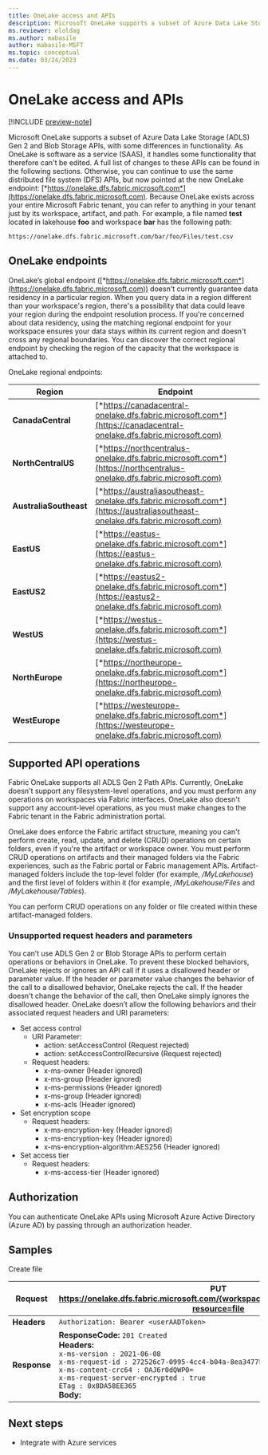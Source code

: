 ```yaml
---
title: OneLake access and APIs
description: Microsoft OneLake supports a subset of Azure Data Lake Storage (ADLS) Gen 2 and Blob Storage APIs. Learn about the differences.
ms.reviewer: eloldag
ms.author: mabasile
author: mabasile-MSFT
ms.topic: conceptual
ms.date: 03/24/2023
---
```


# OneLake access and APIs

[!INCLUDE [preview-note](../includes/preview-note.md)]

Microsoft OneLake supports a subset of Azure Data Lake Storage (ADLS) Gen 2 and Blob Storage APIs, with some differences in functionality. As OneLake is software as a service (SAAS), it handles some functionality that therefore can't be edited. A full list of changes to these APIs can be found in the following sections. Otherwise, you can continue to use the same distributed file system (DFS) APIs, but now pointed at the new OneLake endpoint: [*https://onelake.dfs.fabric.microsoft.com*](https://onelake.dfs.fabric.microsoft.com). Because OneLake exists across your entire Microsoft Fabric tenant, you can refer to anything in your tenant just by its workspace, artifact, and path. For example, a file named **test** located in lakehouse **foo** and workspace **bar** has the following path:

```http
https://onelake.dfs.fabric.microsoft.com/bar/foo/Files/test.csv
```

## OneLake endpoints

OneLake’s global endpoint ([*https://onelake.dfs.fabric.microsoft.com*](https://onelake.dfs.fabric.microsoft.com)) doesn't currently guarantee data residency in a particular region. When you query data in a region different than your workspace's region, there's a possibility that data could leave your region during the endpoint resolution process. If you're concerned about data residency, using the matching regional endpoint for your workspace ensures your data stays within its current region and doesn't cross any regional boundaries. You can discover the correct regional endpoint by checking the region of the capacity that the workspace is attached to.

OneLake regional endpoints:

| **Region** | **Endpoint** |
|---|---|
| **CanadaCentral** | [*https://canadacentral-onelake.dfs.fabric.microsoft.com*](https://canadacentral-onelake.dfs.fabric.microsoft.com) |
| **NorthCentralUS** | [*https://northcentralus-onelake.dfs.fabric.microsoft.com*](https://northcentralus-onelake.dfs.fabric.microsoft.com) |
| **AustraliaSoutheast** | [*https://australiasoutheast-onelake.dfs.fabric.microsoft.com*](https://australiasoutheast-onelake.dfs.fabric.microsoft.com) |
| **EastUS** | [*https://eastus-onelake.dfs.fabric.microsoft.com*](https://eastus-onelake.dfs.fabric.microsoft.com) |
| **EastUS2** | [*https://eastus2-onelake.dfs.fabric.microsoft.com*](https://eastus2-onelake.dfs.fabric.microsoft.com) |
| **WestUS** | [*https://westus-onelake.dfs.fabric.microsoft.com*](https://westus-onelake.dfs.fabric.microsoft.com) |
| **NorthEurope** | [*https://northeurope-onelake.dfs.fabric.microsoft.com*](https://northeurope-onelake.dfs.fabric.microsoft.com) |
| **WestEurope** | [*https://westeurope-onelake.dfs.fabric.microsoft.com*](https://westeurope-onelake.dfs.fabric.microsoft.com) |

## Supported API operations

Fabric OneLake supports all ADLS Gen 2 Path APIs. Currently, OneLake doesn't support any filesystem-level operations, and you must perform any operations on workspaces via Fabric interfaces. OneLake also doesn't support any account-level operations, as you must make changes to the Fabric tenant in the Fabric administration portal.

OneLake does enforce the Fabric artifact structure, meaning you can't perform create, read, update, and delete (CRUD) operations on certain folders, even if you're the artifact or workspace owner. You must perform CRUD operations on artifacts and their managed folders via the Fabric experiences, such as the Fabric portal or Fabric management APIs. Artifact-managed folders include the top-level folder (for example, */MyLakehouse*) and the first level of folders within it (for example, */MyLakehouse/Files* and */MyLakehouse/Tables*).

You can perform CRUD operations on any folder or file created within these artifact-managed folders.

### Unsupported request headers and parameters

You can’t use ADLS Gen 2 or Blob Storage APIs to perform certain operations or behaviors in OneLake. To prevent these blocked behaviors, OneLake rejects or ignores an API call if it uses a disallowed header or parameter value. If the header or parameter value changes the behavior of the call to a disallowed behavior, OneLake rejects the call. If the header doesn't change the behavior of the call, then OneLake simply ignores the disallowed header. OneLake doesn’t allow the following behaviors and their associated request headers and URI parameters:

- Set access control
  - URI Parameter:
    - action: setAccessControl (Request rejected)
    - action: setAccessControlRecursive (Request rejected)
  - Request headers:
    - x-ms-owner (Header ignored)
    - x-ms-group (Header ignored)
    - x-ms-permissions (Header ignored)
    - x-ms-group (Header ignored)
    - x-ms-acls (Header ignored)
- Set encryption scope
  - Request headers:
    - x-ms-encryption-key (Header ignored)
    - x-ms-encryption-key (Header ignored)
    - x-ms-encryption-algorithm:AES256 (Header ignored)
- Set access tier
  - Request headers:
    - x-ms-access-tier (Header ignored)

## Authorization

You can authenticate OneLake APIs using Microsoft Azure Active Directory (Azure AD) by passing through an authorization header.

## Samples

Create file

| **Request** | **PUT https://onelake.dfs.fabric.microsoft.com/{workspaceId}/{artifactId}/Files/sample?resource=file** |
|---|---|
| **Headers** | `Authorization: Bearer <userAADToken>` |
| **Response** | **ResponseCode:** `201 Created`<br>**Headers:**<br>`x-ms-version : 2021-06-08`<br>`x-ms-request-id : 272526c7-0995-4cc4-b04a-8ea3477bc67b`<br>`x-ms-content-crc64 : OAJ6r0dQWP0=`<br>`x-ms-request-server-encrypted : true`<br>`ETag : 0x8DA58EE365`<br>**Body:** |

## Next steps

- Integrate with Azure services

